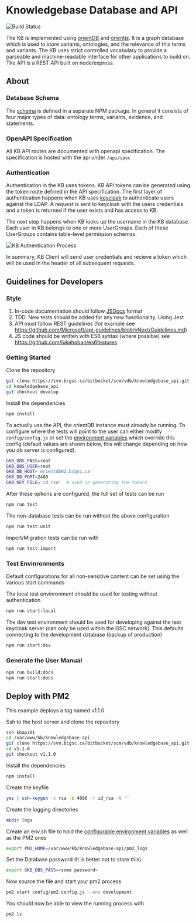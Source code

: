 # Knowledgebase Database and API

![Build Status](https://www.bcgsc.ca/bamboo/plugins/servlet/wittified/build-status/KNOW-KNOW)

The KB is implemented using [orientDB](https://github.com/orientechnologies/orientdb) and [orientjs](https://github.com/orientechnologies/orientjs).
It is a graph database which is used to store variants, ontologies, and the relevance of this terms and variants. The KB uses strict controlled vocabulary to provide a parseable and machine-readable interface for other applications to build on. The API is a REST API built on node/express.

## About

### Database Schema

The [schema](http://npm.bcgsc.ca:8080/#/detail/@bcgsc-pori/graphkb-schema) is defined in a separate NPM package.
In general it consists of four major types of data: ontology terms, variants, evidence, and statements.

### OpenAPI Specification

All KB API routes are documented with openapi specification. The specification is hosted with the api under `/api/spec`

### Authentication

Authentication in the KB uses tokens. KB API tokens can be generated using the token route defined in the API specification.
The first layer of authentication happens when KB uses [keycloak](https://www.keycloak.org/) to authenticate users against the LDAP. A request is sent
to keycloak with the users credentials and a token is returned if the user exists and has access to KB.

The next step happens when KB looks up the username in the KB database. Each user in KB belongs to one or more UserGroups. Each of these UserGroups contains table-level permission schemas.

![KB Authentication Process](authentication.svg)

In summary, KB Client will send user credentials and recieve a token which will be used in the header of all subsequent requests.

## Guidelines for Developers

### Style

1. In-code documentation should follow [JSDocs](http://usejsdoc.org) format
2. TDD. New tests should be added for any new functionality. Using Jest
3. API must follow REST guidelines (for example see https://github.com/Microsoft/api-guidelines/blob/vNext/Guidelines.md)
4. JS code should be written with ES6 syntax (where possible) see https://github.com/lukehoban/es6features

### Getting Started

Clone the repository

```bash
git clone https://svn.bcgsc.ca/bitbucket/scm/vdb/knowledgebase_api.git
cd knowledgebase_api
git checkout develop
```

Install the dependencies

```bash
npm install
```

To actually use the API, the orientDB instance must already be running. To configure where the tests will point to the user can either modify `config/config.js` or set the [environment variables](env.md) which override this config (default values are shown below, this will change depending on how you db server is configured).

```bash
GKB_DBS_PASS=root
GKB_DBS_USER=root
GKB_DB_HOST='orientdb02.bcgsc.ca'
GKB_DB_PORT=2480
GKB_KEY_FILE='id_rsa'  # used in generating the tokens
```

After these options are configured, the full set of tests can be run

```bash
npm run test
```

The non-database tests can be run without the above configuration

```bash
npm run test:unit
```

Import/Migration tests can be run with

```bash
npm run test:import
```

### Test Envinronments

Default configurations for all non-sensitive content can be set using the various start commands

The local test envinronment should be used for testing without authentication

```bash
npm run start:local
```

The dev test environment should be used for developing against the test keycloak server (can only be used within the GSC network).
This defaults connecting to the development database (backup of production)

```bash
npm run start:dev
```

### Generate the User Manual

```bash
npm run build:docs
npm run start:docs
```

## Deploy with PM2

This example deploys a tag named v1.1.0

Ssh to the host server and clone the repository

```bash
ssh kbapi01
cd /var/www/kb/knowledgebase-api
git clone https://svn.bcgsc.ca/bitbucket/scm/vdb/knowledgebase_api.git v1.1.0
cd v1.1.0
git checkout v1.1.0
```

Install the dependencies

```bash
npm install
```

Create the keyfile

```bash
yes | ssh-keygen -t rsa -b 4096 -f id_rsa -N ''
```

Create the logging directories

```bash
mkdir logs
```

Create an env.sh file to hold the [configurable environment variables](doc/env.md) as well as the PM2 ones

```bash
export PM2_HOME=/var/www/kb/knowledgebase-api/pm2_logs
```

Set the Database password (It is better not to store this)

```bash
export GKB_DBS_PASS=<some password>
```

Now source the file and start your pm2 process

```bash
pm2 start config/pm2.config.js --env development
```

You should now be able to view the running process with

```bash
pm2 ls
```

